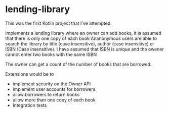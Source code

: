 # lending-library
This was the first Kotlin project that I've attempted.

Implements a lending library where an owner can add books, it is assumed that there is only one copy of each book
Ananonymous users are able to search the library by title (case insensitive), author (case insensitive) or ISBN (Case insensitive). I have assumed that ISBN is unique and the owener cannot enter two books with the same ISBN

The owner can get a count of the number of books that are borrowed.

Extensions would be to 
* implement security on the Owner API
* implement user accounts for borrowers
* allow borrowers to return books
* allow more than one copy of each book
* Integration tests
